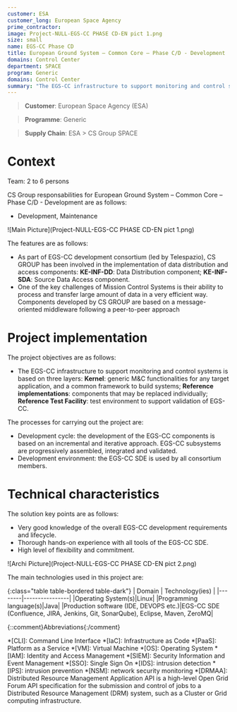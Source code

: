 ```yaml
---
customer: ESA
customer_long: European Space Agency
prime_contractor: 
image: Project-NULL-EGS-CC PHASE CD-EN pict 1.png
size: small
name: EGS-CC Phase CD
title: European Ground System – Common Core – Phase C/D - Development
domains: Control Center
department: SPACE
program: Generic
domains: Control Center
summary: "The EGS-CC infrastructure to support monitoring and control systems is based on three layers: __Kernel__: generic M&C functionalities for any target application, and a common framework to build systems; __Reference implementations__: components that may be replaced individually; __Reference Test Facility__: test environment to support validation of EGS-CC."
---
```


> __Customer__\: European Space Agency (ESA)

> __Programme__\: Generic

> __Supply Chain__\: ESA >  CS Group SPACE


# Context

Team: 2 to 6 persons

CS Group responsabilities for European Ground System – Common Core – Phase C/D - Development are as follows:
* Development, Maintenance

![Main Picture](Project-NULL-EGS-CC PHASE CD-EN pict 1.png)

The features are as follows:
* As part of EGS-CC development consortium (led by Telespazio), CS GROUP has been involved in the implementation of data distribution and access components: __KE-INF-DD__: Data Distribution component; __KE-INF-SDA__: Source Data Access component.
* One of the key challenges of Mission Control Systems is their ability to process and transfer large amount of data in a very efficient way. Components developed by CS GROUP are based on a message-oriented middleware following a peer-to-peer approach

# Project implementation

The project objectives are as follows:
* The EGS-CC infrastructure to support monitoring and control systems is based on three layers: __Kernel__: generic M&C functionalities for any target application, and a common framework to build systems; __Reference implementations__: components that may be replaced individually; __Reference Test Facility__: test environment to support validation of EGS-CC.

The processes for carrying out the project are:
* Development cycle: the development of the EGS-CC components is based on an incremental and iterative approach. EGS-CC subsystems are  progressively assembled, integrated and validated. 
* Development environment: the EGS-CC SDE is used by all consortium members.

# Technical characteristics

The solution key points are as follows:
* Very good knowledge of the overall EGS-CC development requirements and lifecycle.
* Thorough hands-on experience with all tools of the EGS-CC SDE.
* High level of flexibility and commitment.

![Archi Picture](Project-NULL-EGS-CC PHASE CD-EN pict 2.png)

The main technologies used in this project are:

{:class="table table-bordered table-dark"}
| Domain | Technology(ies) |
|--------|----------------|
|Operating System(s)|Linux|
|Programming language(s)|Java|
|Production software (IDE, DEVOPS etc.)|EGS-CC SDE (Confluence, JIRA, Jenkins, Git, SonarQube), Eclipse, Maven, ZeroMQ|



{::comment}Abbreviations{:/comment}

*[CLI]: Command Line Interface
*[IaC]: Infrastructure as Code
*[PaaS]: Platform as a Service
*[VM]: Virtual Machine
*[OS]: Operating System
*[IAM]: Identity and Access Management
*[SIEM]: Security Information and Event Management
*[SSO]: Single Sign On
*[IDS]: intrusion detection
*[IPS]: intrusion prevention
*[NSM]: network security monitoring
*[DRMAA]: Distributed Resource Management Application API is a high-level Open Grid Forum API specification for the submission and control of jobs to a Distributed Resource Management (DRM) system, such as a Cluster or Grid computing infrastructure.
